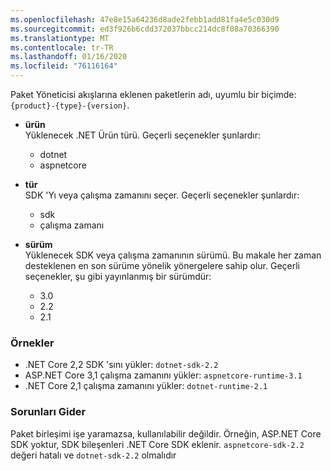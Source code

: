 ```yaml
---
ms.openlocfilehash: 47e8e15a64236d8ade2febb1add81fa4e5c030d9
ms.sourcegitcommit: ed3f926b6cdd372037bbcc214dc8f08a70366390
ms.translationtype: MT
ms.contentlocale: tr-TR
ms.lasthandoff: 01/16/2020
ms.locfileid: "76116164"
---
```


Paket Yöneticisi akışlarına eklenen paketlerin adı, uyumlu bir biçimde: `{product}-{type}-{version}`.

- **ürün**\
Yüklenecek .NET Ürün türü. Geçerli seçenekler şunlardır:

  - dotnet
  - aspnetcore

- **tür**\
SDK 'Yı veya çalışma zamanını seçer. Geçerli seçenekler şunlardır:

  - sdk
  - çalışma zamanı

- **sürüm**\
Yüklenecek SDK veya çalışma zamanının sürümü. Bu makale her zaman desteklenen en son sürüme yönelik yönergelere sahip olur. Geçerli seçenekler, şu gibi yayınlanmış bir sürümdür:

  - 3.0
  - 2.2
  - 2.1

### <a name="examples"></a>Örnekler

- .NET Core 2,2 SDK 'sını yükler: `dotnet-sdk-2.2`
- ASP.NET Core 3,1 çalışma zamanını yükler: `aspnetcore-runtime-3.1`
- .NET Core 2,1 çalışma zamanını yükler: `dotnet-runtime-2.1`

### <a name="troubleshoot"></a>Sorunları Gider

Paket birleşimi işe yaramazsa, kullanılabilir değildir. Örneğin, ASP.NET Core SDK yoktur, SDK bileşenleri .NET Core SDK eklenir. `aspnetcore-sdk-2.2` değeri hatalı ve `dotnet-sdk-2.2` olmalıdır
